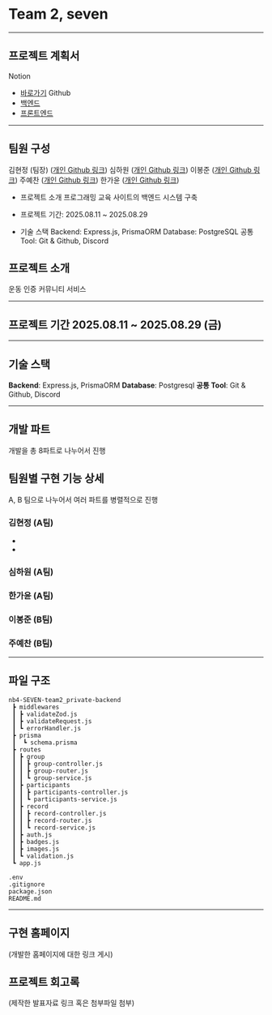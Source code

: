 # Team 2, seven

---

## 프로젝트 계획서

Notion

- [바로가기](https://www.notion.so/Part2-Team2_-24c901367b6a80e6bf9ace444980837a)
  Github
- [백엔드](https://github.com/hj92oo/nb4-SEVEN-team2-backend)
- [프론트엔드](https://github.com/hj92oo/nb4-SEVEN-team2-frontend)

---

## 팀원 구성

김현정 (팀장) ([개인 Github 링크](https://github.com/hj92oo))
심하원 ([개인 Github 링크](https://github.com/Gypsophila22))
이봉준 ([개인 Github 링크](https://github.com/LeeBongJun))
주예찬 ([개인 Github 링크](https://github.com/jooyc135))
한가윤 ([개인 Github 링크](https://github.com/kimaeong))

- 프로젝트 소개
  프로그래밍 교육 사이트의 백엔드 시스템 구축

- 프로젝트 기간: 2025.08.11 ~ 2025.08.29

- 기술 스택
  Backend: Express.js, PrismaORM
  Database: PostgreSQL
  공통 Tool: Git & Github, Discord

## 프로젝트 소개

운동 인증 커뮤니티 서비스

---

## 프로젝트 기간 2025.08.11 ~ 2025.08.29 (금)

---

## 기술 스택

**Backend**: Express.js, PrismaORM
**Database**: Postgresql
**공통 Tool**: Git & Github, Discord

---

## 개발 파트

개발을 총 8파트로 나누어서 진행

## 팀원별 구현 기능 상세

A, B 팀으로 나누어서 여러 파트를 병렬적으로 진행

### 김현정 (A팀)

-
-

### 심하원 (A팀)

### 한가윤 (A팀)

### 이봉준 (B팀)

### 주예찬 (B팀)

---

## 파일 구조

```
nb4-SEVEN-team2_private-backend
 ┣ middlewares
 ┃ ┣ validateZod.js
 ┃ ┣ validateRequest.js
 ┃ ┗ errorHandler.js
 ┣ prisma
 ┃  ┗ schema.prisma
 ┣ routes
 ┃ ┣ group
 ┃ ┃ ┣ group-controller.js
 ┃ ┃ ┣ group-router.js
 ┃ ┃ ┗ group-service.js
 ┃ ┣ participants
 ┃ ┃ ┣ participants-controller.js
 ┃ ┃ ┗ participants-service.js
 ┃ ┣ record
 ┃ ┃ ┣ record-controller.js
 ┃ ┃ ┣ record-router.js
 ┃ ┃ ┗ record-service.js
 ┃ ┣ auth.js
 ┃ ┣ badges.js
 ┃ ┣ images.js
 ┃ ┗ validation.js
 ┗ app.js

.env
.gitignore
package.json
README.md

```

---

## 구현 홈페이지

(개발한 홈페이지에 대한 링크 게시)

## 프로젝트 회고록

(제작한 발표자료 링크 혹은 첨부파일 첨부)
